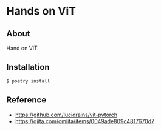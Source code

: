 # Hands on ViT

## About

Hand on ViT


## Installation

```sh
$ poetry install
```

## Reference

- https://github.com/lucidrains/vit-pytorch
- https://qiita.com/omiita/items/0049ade809c4817670d7
